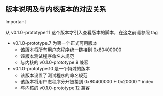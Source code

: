 ## 版本说明及与内核版本的对应关系
> [!IMPORTANT]
> 从 v0.1.0-prototype.11 这个版本才引入查看版本的脚本，在这之前请参照 tag
- v0.1.0-prototype.7 为第一个正式可用版本
    - 该版本将所有用户态程序统一链接到 0x80400000
    - 该版本测试程序命名未规范
    - 与内核的 v0.1.0-prototype.9 兼容
- v0.1.0-prototype.10 是一个特殊的版本
    - 该版本设置了测试程序的命名规范
    - 该版本将用户态程序分开链接到 0x80400000 + 0x20000 * index
    - 与内核的 v0.1.0-prototype.12 兼容
